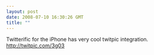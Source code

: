 ```yaml
---
layout: post
date: 2008-07-10 16:30:26 GMT
title: ""
---
```

Twitterific for the iPhone has very cool twitpic integration. http://twitpic.com/3g03